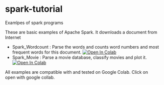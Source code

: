 # spark-tutorial

Examlpes of spark programs

These are basic examples of Apache Spark. It downloads a document from Internet

- Spark_Wordcount : Parse the words and counts word numbers and most frequent words for this document. [![Open In Colab](https://colab.research.google.com/assets/colab-badge.svg)](https://colab.research.google.com/github/SFU-CMPT-431/spark-tutorial/blob/master/Spark_Wordcount.ipynb)
- Spark_Movie : Parse a movie database, classify movies and plot it.[![Open In Colab](https://colab.research.google.com/assets/colab-badge.svg)](https://colab.research.google.com/github/SFU-CMPT-431/spark-tutorial/blob/master/Sppark_Movie.ipynb)

All examples are compatible with and tested on Google Colab. Click on open with google collab.
